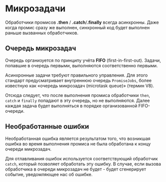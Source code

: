 # Микрозадачи
Обработчики промисов **.then** / **.catch**/**.finally** всегда асинхронны.
Даже когда промис сразу же выполнен, синхронный код будет выполнен раньше вызванных обработчиков.

## Очередь микрозадач
Очередь организуется по принципу учёта **FIFO** (first-in-first-out). Задачи, попавшие в очередь первыми, выполняются соответственно первыми.

Асинхронные задачи требуют правильного управления. Для этого стандарт предусматривает внутреннюю очередь `PromiseJobs`, более известную как «очередь микрозадач (microtask queue)» (термин V8).

Отсюда следует, что после выполнения промиса обработчики `then`, `catch` и `finally` попадают в эту очередь, но не выполняются. Далее каждая задача будет выполняться в порядке организованной FIFO-очереди.

## Необработанные ошибки
Необработанная ошибка является результатом того, что возникшая ошибка во время выполнения промиса не была обработана к концу очереди микрозадач.

Для отлавливания ошибок используется соответствующий обработчик `catch`, который позволяет обработать эту ошибку. В случае, если вызова обработчика в очереди микрозадач не будет - будет сгенерирует событие, уведомляющее нас об ошибке.